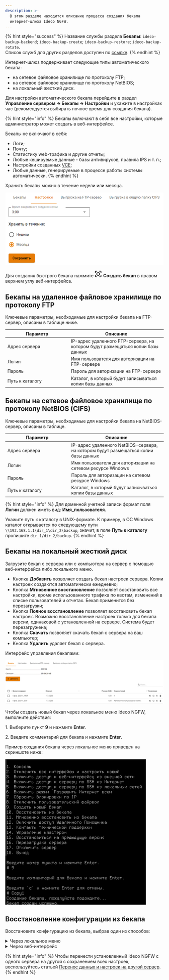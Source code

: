 ```yaml
---
description: >-
  В этом разделе находится описание процесса создания бекапа
  интернет-шлюза Ideco NGFW.
---
```


{% hint style="success" %}
Название службы раздела **Бекапы**: `ideco-backup-backend`; `ideco-backup-create`; `ideco-backup-restore`; `ideco-backup-rotate`.\
Список служб для других разделов доступен по [ссылке](/settings/server-management/terminal.md).
{% endhint %}

Интернет-шлюз поддерживает следующие типы автоматического бекапа:

* на сетевое файловое хранилище по протоколу FTP;
* на сетевое файловое хранилище по протоколу NetBIOS;
* на локальный жесткий диск.

Для настройки автоматического бекапа перейдите в раздел **Управление сервером -> Бекапы -> Настройки** и укажите в настройках час (рекомендуется выбирать ночное время для создания бекапа).

{% hint style="info" %}
Бекапы включают в себя все настройки, которые администратор может создать в веб-интерфейсе.

Бекапы не включают в себя:

* Логи;
* Почту;
* Статистику web-трафика и другие отчеты;
* Любые кешируемые данные - базы антивирусов, правила IPS и т. п.;
* Настройки созданных [VCE](/settings/server-management/vce.md);
* Любые данные, генерируемые в процессе работы системы автоматически.
{% endhint %}

Хранить бекапы можно в течение недели или месяца.

![](/.gitbook/assets/backup.png)

Для создания быстрого бекапа нажмите ![](/.gitbook/assets/icon-backup.png) **Создать бекап** в правом верхнем углу веб-интерфейса.

## Бекапы на удаленное файловое хранилище по протоколу FTP

Ключевые параметры, необходимые для настройки бекапа на FTP-сервер, описаны в таблице ниже.

<table><thead><tr><th width="188">Параметр</th><th>Описание</th></tr></thead><tbody><tr><td>Адрес сервера</td><td>IP-адрес удаленного FTP-сервера, на котором будут размещаться копии базы данных</td></tr><tr><td>Логин</td><td>Имя пользователя для авторизации на FTP-сервере</td></tr><tr><td>Пароль</td><td>Пароль для авторизации на FTP-сервере</td></tr><tr><td>Путь к каталогу</td><td>Каталог, в который будут записываться копии базы данных</td></tr></tbody></table>

## Бекапы на сетевое файловое хранилище по протоколу NetBIOS (CIFS)

Ключевые параметры, необходимые для настройки бекапа на NetBIOS-сервер, описаны в таблице.

<table><thead><tr><th width="189">Параметр</th><th>Описание</th></tr></thead><tbody><tr><td>Адрес сервера</td><td>IP-адрес удаленного NetBIOS-сервера, на котором будут размещаться копии базы данных</td></tr><tr><td>Логин</td><td>Имя пользователя для авторизации на сетевом ресурсе Windows</td></tr><tr><td>Пароль</td><td>Пароль для авторизации на сетевом ресурсе Windows</td></tr><tr><td>Путь к каталогу</td><td>Каталог, в который будут записываться копии базы данных</td></tr></tbody></table>

{% hint style="info" %}
Для доменной учетной записи формат поля **Логин** должен иметь вид: **Имя\_пользователя**.

Укажите путь к каталогу в UNIX-формате. К примеру, в ОС Windows каталог открывается по следующему пути `\\192.168.1.1\dir_1\dir_2\backup`, значит, в поле **Путь к каталогу** пропишите `dir_1/dir_2/backup`.
{% endhint %}

## Бекапы на локальный жесткий диск

Загрузите бекап с сервера или с компьютера на сервер с помощью веб-интерфейса либо локального меню.

* Кнопка **Добавить** позволяет создать бекап настроек сервера. Копии настроек создаются автоматически ежедневно;
* Кнопка **Мгновенное восстановление** позволяет восстановить все настройки, кроме использованного трафика по квотам, изменений в списке пользователей и отчетах. Бекап применится без перезагрузки;
* Кнопка **Полное восстановление** позволяет восстановить бекап настроек. Возможно восстановление настроек только для бекапа версии, одинаковой с установленной на сервере. Система будет перезагружена;
* Кнопка **Скачать** позволяет скачать бекап с сервера на ваш компьютер;
* Кнопка **Удалить** удаляет бекап с сервера.

Интерфейс управления бекапами:

![](/.gitbook/assets/backup4.png)

Чтобы создать новый бекап через локальное меню Ideco NGFW, выполните действия: 

1\. Выберите пункт **9** и нажмите **Enter**. 

2\. Введите комментарий для бекапа и нажмите **Enter**.

Пример создания бекапа через локальное меню приведен на скриншоте ниже:

![](/.gitbook/assets/backup5.png)

## Восстановление конфигурации из бекапа

Восстановите конфигурацию из бекапа, выбрав один из способов:

<details>

<summary>Через локальное меню</summary>

Перейдите в локальное меню и выполните действия:

1\. Выберите пункт:
* **10** - восстановятся все настройки и перезагрузится сервер;
* **11** - восстановятся все настройки без перезагрузки сервера, кроме использованного трафика по квотам, изменений в списке пользователей и отчетах.

  Нажмите **Enter**. 

2\. Выберите из списка бекап, введя пункт нужной копии, и нажмите **Enter**. 

3\. Перезагрузите сервер, введя **y**, а затем **Enter**.

Пример восстановления из бекапа через локальное меню:

![](/.gitbook/assets/backup6.png)

</details>

<details>

<summary>Через веб-интерфейс</summary>

Перейдите в раздел **Управление сервером -> Бекапы -> Бекапы** и нажмите кнопку **Применить** (![](/.gitbook/assets/icon-recovery.png) в столбце **Управление**). Система будет перезагружена для применения настроек сервера.

</details>

{% hint style="info" %}
Чтобы перенести установленный Ideco NGFW с одного сервера на другой с сохранением всех настроек, воспользуйтесь статьей [Перенос данных и настроек на другой сервер](/recipes/popular-recipes/transferring-data-to-another-server.md).
{% endhint %}